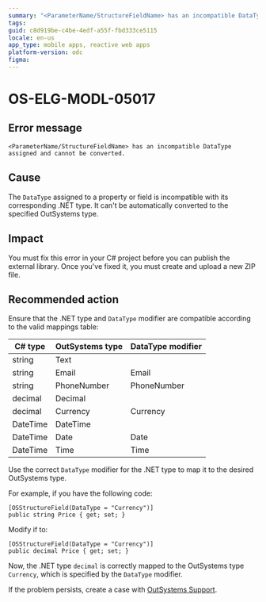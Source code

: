 ```yaml
---
summary: "<ParameterName/StructureFieldName> has an incompatible DataType assigned and cannot be converted."
tags:
guid: c8d919be-c4be-4edf-a55f-fbd333ce5115
locale: en-us
app_type: mobile apps, reactive web apps
platform-version: odc
figma:
---
```


# OS-ELG-MODL-05017

## Error message

`<ParameterName/StructureFieldName> has an incompatible DataType assigned and cannot be converted.`

## Cause

The `DataType` assigned to a property or field is incompatible with its corresponding .NET type. It can't be automatically converted to the specified OutSystems type.

## Impact

You must fix this error in your C# project before you can publish the external library. Once you've fixed it, you must create and upload a new ZIP file.

## Recommended action

Ensure that the .NET type and `DataType` modifier are compatible according to the valid mappings table:

| C# type | OutSystems type | DataType modifier |
| --- | --- | --- |
| string | Text |     |
| string | Email | Email |
| string | PhoneNumber | PhoneNumber |
| decimal | Decimal |     |
| decimal | Currency | Currency |
| DateTime | DateTime |     |
| DateTime | Date | Date |
| DateTime | Time | Time |

Use the correct `DataType` modifier for the .NET type to map it to the desired OutSystems type.

For example, if you have the following code:

    [OSStructureField(DataType = "Currency")]
    public string Price { get; set; }

Modify if to:

    [OSStructureField(DataType = "Currency")]
    public decimal Price { get; set; }

Now, the .NET type `decimal` is correctly mapped to the OutSystems type `Currency`, which is specified by the `DataType` modifier.

If the problem persists, create a case with [OutSystems Support](https://www.outsystems.com/support/portal/open-support-case?ErrorCode=OS-ELG-MODL-05017).
